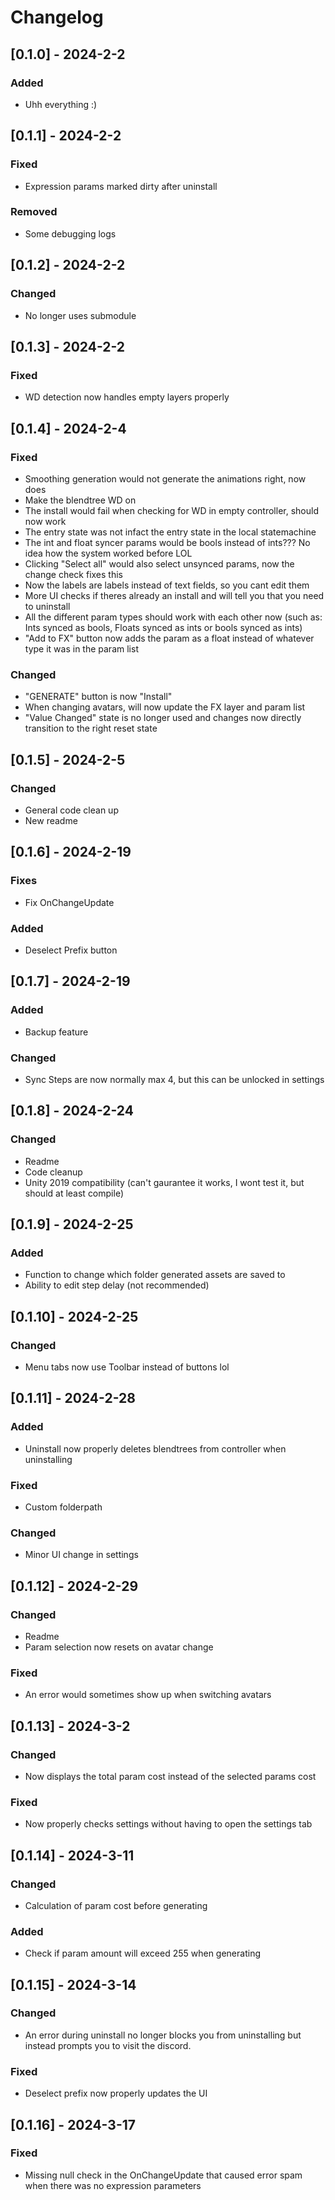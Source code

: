 # Changelog

## [0.1.0] - 2024-2-2

### Added

- Uhh everything :)

## [0.1.1] - 2024-2-2

### Fixed

- Expression params marked dirty after uninstall

### Removed

- Some debugging logs

## [0.1.2] - 2024-2-2

### Changed

- No longer uses submodule

## [0.1.3] - 2024-2-2

### Fixed

- WD detection now handles empty layers properly

## [0.1.4] - 2024-2-4

### Fixed

- Smoothing generation would not generate the animations right, now does
- Make the blendtree WD on
- The install would fail when checking for WD in empty controller, should now work
- The entry state was not infact the entry state in the local statemachine
- The int and float syncer params would be bools instead of ints??? No idea how the system worked before LOL
- Clicking "Select all" would also select unsynced params, now the change check fixes this
- Now the labels are labels instead of text fields, so you cant edit them
- More UI checks if theres already an install and will tell you that you need to uninstall 
- All the different param types should work with each other now (such as: Ints synced as bools, Floats synced as ints or bools synced as ints)
- "Add to FX" button now adds the param as a float instead of whatever type it was in the param list

### Changed

- "GENERATE" button is now "Install"
- When changing avatars, will now update the FX layer and param list 
- "Value Changed" state is no longer used and changes now directly transition to the right reset state

## [0.1.5] - 2024-2-5

### Changed

- General code clean up
- New readme

## [0.1.6] - 2024-2-19

### Fixes

- Fix OnChangeUpdate

### Added

- Deselect Prefix button

## [0.1.7] - 2024-2-19

### Added

- Backup feature

### Changed

- Sync Steps are now normally max 4, but this can be unlocked in settings

## [0.1.8] - 2024-2-24

### Changed

- Readme
- Code cleanup
- Unity 2019 compatibility (can't gaurantee it works, I wont test it, but should at least compile)

## [0.1.9] - 2024-2-25

### Added

- Function to change which folder generated assets are saved to
- Ability to edit step delay (not recommended)

## [0.1.10] - 2024-2-25

### Changed

- Menu tabs now use Toolbar instead of buttons lol

## [0.1.11] - 2024-2-28

### Added

- Uninstall now properly deletes blendtrees from controller when uninstalling

### Fixed

- Custom folderpath

### Changed

- Minor UI change in settings

## [0.1.12] - 2024-2-29

### Changed

- Readme
- Param selection now resets on avatar change

### Fixed

- An error would sometimes show up when switching avatars

## [0.1.13] - 2024-3-2

### Changed

- Now displays the total param cost instead of the selected params cost

### Fixed 

- Now properly checks settings without having to open the settings tab

## [0.1.14] - 2024-3-11

### Changed 

- Calculation of param cost before generating 

### Added

- Check if param amount will exceed 255 when generating

## [0.1.15] - 2024-3-14

### Changed

- An error during uninstall no longer blocks you from uninstalling but instead prompts you to visit the discord.

### Fixed

- Deselect prefix now properly updates the UI

## [0.1.16] - 2024-3-17

### Fixed

- Missing null check in the OnChangeUpdate that caused error spam when there was no expression parameters
